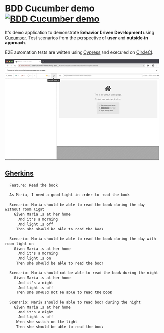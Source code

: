 # BDD Cucumber demo [![BDD Cucumber demo](https://circleci.com/gh/anilkk/bdd-cucumber-demo.svg?style=svg)](https://circleci.com/gh/anilkk/bdd-cucumber-demo/tree/master.svg?style=svg)

It's demo application to demonstrate **Behavior Driven Development** using [Cucumber](https://cucumber.io/). Test scenarios from the perspective of **user** and **outside-in approach**.

E2E automation tests are written using [Cypress](https://www.cypress.io/) and executed on [CircleCI](https://circleci.com/).

![Cypress execution](./src/img/cypress-execution-demo.gif)

## [Gherkins](https://cucumber.io/docs/gherkin/)

```gherkin
  Feature: Read the book

  As Maria, I need a good light in order to read the book

  Scenario: Maria should be able to read the book during the day without room light
    Given Maria is at her home
      And it's a morning
      And light is off
     Then she should be able to read the book

  Scenario: Maria should be able to read the book during the day with room light on
    Given Maria is at her home
      And it's a morning
      And light is on
     Then she should be able to read the book

  Scenario: Maria should not be able to read the book during the night
    Given Maria is at her home
      And it's a night
      And light is off
     Then she should not be able to read the book

  Scenario: Maria should be able to read book during the night
    Given Maria is at her home
      And it's a night
      And light is off
     When she switch on the light
     Then she should be able to read the book

```
